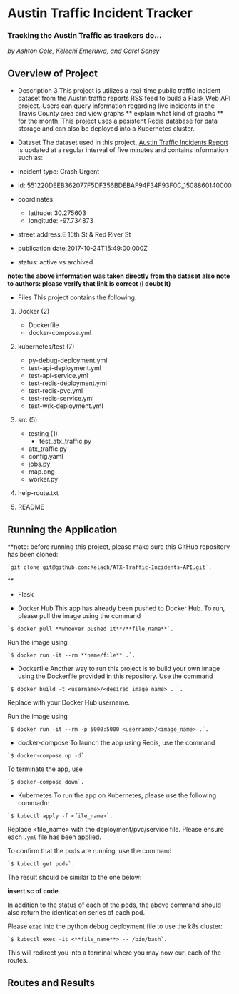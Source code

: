 # Austin Traffic Incident Tracker
### Tracking the Austin Traffic as trackers do... 

*by Ashton Cole, Kelechi Emeruwa, and Carel Soney*

## Overview of Project

* Description
3
This project is utilizes a real-time public traffic incident dataset from
the Austin traffic reports RSS feed to build a Flask Web API project. Users
can query information regarding live incidents in the Travis County area and view
graphs ** explain what kind of graphs ** for the month. This project uses a
pesistent Redis database for data storage and can also be deployed into a 
Kubernetes cluster. 

* Dataset
The dataset used in this project, [Austin Traffic Incidents Report](https://data.austintexas.gov/resource/dx9v-zd7x.json)
is updated at a regular interval of five minutes
and contains information such as:
 * incident type: Crash Urgent 
 * id: 551220DEEB362077F5DF356BDEBAF94F34F93F0C_1508860140000
 * coordinates:
   * latitude: 30.275603
   * longitude: -97.734873
 * street address:E 15th St & Red River St
 * publication date:2017-10-24T15:49:00.000Z
 * status: active vs archived

 **note: the above information was taken directly from the dataset**
 **also note to authors: please verify that link is correct (i doubt it)**

* Files
This project contains the following: 
 1. Docker (2)
    * Dockerfile
    * docker-compose.yml

 2. kubernetes/test (7)
    * py-debug-deployment.yml
    * test-api-deployment.yml
    * test-api-service.yml
    * test-redis-deployment.yml
    * test-redis-pvc.yml
    * test-redis-service.yml
    * test-wrk-deployment.yml

 3. src (5)
    * testing (1)
      * test_atx_traffic.py
    * atx_traffic.py
    * config.yaml
    * jobs.py
    * map.png
    * worker.py

 4. help-route.txt

 5. README

## Running the Application
**note: before running this project, please make sure this GitHub repository
has been cloned: 
```
`git clone git@github.com:Kelach/ATX-Traffic-Incidents-API.git`.
```
**

* Flask

* Docker Hub
This app has already been pushed to Docker Hub. To run, please pull the image
using the command
```
`$ docker pull **whoever pushed it**/**file_name**`. 
```
Run the image using 
```
`$ docker run -it --rm **name/file** .`. 
```

* Dockerfile
Another way to run this project is to build your own image using the Dockerfile
provided in this repository. Use the command
```
`$ docker build -t <username>/<desired_image_name> . `. 
```
Replace <username> with your Docker Hub username.

Run the image using 
```
`$ docker run -it --rm -p 5000:5000 <username>/<image_name> .`. 
```

* docker-compose
To launch the app using Redis, use the command 
```
`$ docker-compose up -d`. 
```
To terminate the app, use 
```
`$ docker-compose down`.
```
* Kubernetes
To run the app on Kubernetes, please use the following commadn: 
```
`$ kubectl apply -f <file_name>`. 
```
Replace <file_name> with the deployment/pvc/service file. Please ensure each `.yml`
file has been applied. 

To confirm that the pods are running, use the command 
```
`$ kubectl get pods`.
```
The result should be similar to the one below: 

**insert sc of code**

In addition to the status of each of the pods, the above command should also return
the identication series of each pod. 

Please `exec` into the python debug deployment file to use the k8s cluster:
```
`$ kubectl exec -it <**file_name**> -- /bin/bash`. 
```
This will redirect you into a terminal where you may now curl each of the routes. 

## Routes and Results
